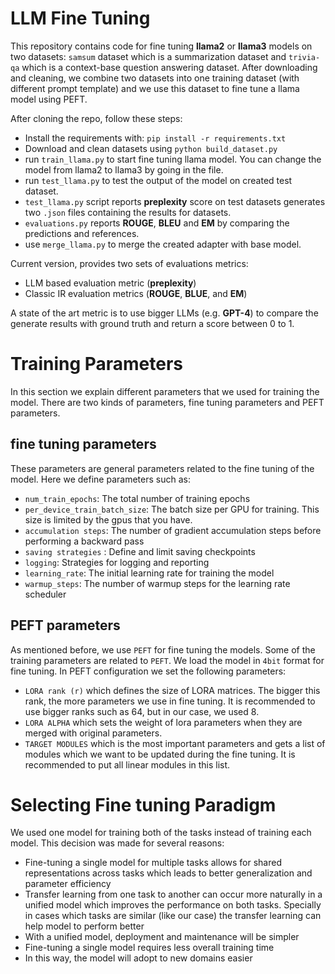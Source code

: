 # LLM Fine Tuning

This repository contains code for fine tuning **llama2** or **llama3** models on two datasets: `samsum` dataset which is a summarization dataset and `trivia-qa` which is a context-base question answering dataset. After downloading and cleaning, we combine two datasets into one training dataset (with different prompt template) and we use this dataset to fine tune a llama model using PEFT. 

After cloning the repo, follow these steps: 
- Install the requirements with: ``pip install -r requirements.txt``
- Download and clean datasets using ``python build_dataset.py``
- run ``train_llama.py`` to start fine tuning llama model. You can change the model from llama2 to llama3 by going in the file. 
- run ``test_llama.py`` to test the output of the model on created test dataset.
- ``test_llama.py`` script reports **preplexity** score on test datasets generates two ``.json`` files containing the results for datasets.
- ``evaluations.py`` reports **ROUGE**, **BLEU** and **EM** by comparing the predictions and references. 
- use ``merge_llama.py`` to merge the created adapter with base model.

Current version, provides two sets of evaluations metrics: 
- LLM based evaluation metric (**preplexity**)
- Classic IR evaluation metrics (**ROUGE**, **BLUE**, and **EM**)

A state of the art metric is to use bigger LLMs (e.g. **GPT-4**) to compare the generate results with ground truth and return a score between 0 to 1. 

# Training Parameters
In this section we explain different parameters that we used for training the model. There are two kinds of parameters, fine tuning parameters and PEFT parameters. 

## fine tuning parameters
These parameters are general parameters related to the fine tuning of the model. Here we define parameters such as:  
- ``num_train_epochs``: The total number of training epochs
- ``per_device_train_batch_size``: The batch size per GPU for training. This size is limited by the gpus that you have. 
- ``accumulation steps``: The number of gradient accumulation steps before performing a backward pass
- ``saving strategies`` : Define and limit saving checkpoints
- ``logging``: Strategies for logging and reporting
- ``learning_rate``: The initial learning rate for training the model
- ``warmup_steps``: The number of warmup steps for the learning rate scheduler

## PEFT parameters

As mentioned before, we use ``PEFT`` for fine tuning the models. Some of the training parameters are related to ``PEFT``. We load the model in `4bit` format for fine tuning. In PEFT configuration we set the following parameters: 
- `LORA rank (r)` which defines the size of LORA matrices. The bigger this rank, the more parameters we use in fine tuning. It is recommended to use bigger ranks such as 64, but in our case, we used 8.
- `LORA ALPHA` which sets the weight of lora parameters when they are merged with original parameters.
- `TARGET MODULES` which is the most important parameters and gets a list of modules which we want to be updated during the fine tuning. It is recommended to put all linear modules in this list.  


# Selecting Fine tuning Paradigm
We used one model for training both of the tasks instead of training each model. This decision was made for several reasons: 
- Fine-tuning a single model for multiple tasks allows for shared representations across tasks which leads to better generalization and parameter efficiency
- Transfer learning from one task to another can occur more naturally in a unified model which improves the performance on both tasks. Specially in cases which tasks are similar (like our case) the transfer learning can help model to perform better
- With a unified model, deployment and maintenance will be simpler
- Fine-tuning a single model requires less overall training time 
- In this way, the model will adopt to new domains easier 
